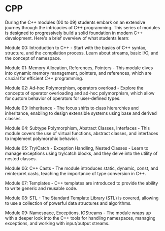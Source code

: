 # CPP

During the C++ modules (00 to 09) students embark on an extensive journey through the intricacies of C++ programming. This series of modules is designed to progressively build a solid foundation in modern C++ development. Here's a brief overview of what students learn:

Module 00:
Introduction to C++ - Start with the basics of C++ syntax, structure, and the compilation process. Learn about streams, basic I/O, and the concept of namespace.

Module 01:
Memory Allocation, References, Pointers - This module dives into dynamic memory management, pointers, and references, which are crucial for efficient C++ programming.

Module 02:
Ad-hoc Polymorphism, operators overload - Explore the concepts of operator overloading and ad-hoc polymorphism, which allow for custom behavior of operators for user-defined types.

Module 03:
Inheritance - The focus shifts to class hierarchies and inheritance, enabling to design extensible systems using base and derived classes.

Module 04:
Subtype Polymorphism, Abstract Classes, Interfaces - This module covers the use of virtual functions, abstract classes, and interfaces to implement polymorphic behavior.

Module 05:
Try/Catch - Exception Handling, Nested Classes - Learn to manage exceptions using try/catch blocks, and they delve into the utility of nested classes.

Module 06:
C++ Casts - The module introduces static, dynamic, const, and reinterpret casts, teaching the importance of type conversion in C++.

Module 07:
Templates - C++ templates are introduced to provide the ability to write generic and reusable code.

Module 08:
STL - The Standard Template Library (STL) is covered, allowing to use a collection of powerful data structures and algorithms.

Module 09:
Namespace, Exceptions, IOStreams - The module wraps up with a deeper look into the C++ tools for handling namespaces, managing exceptions, and working with input/output streams.
